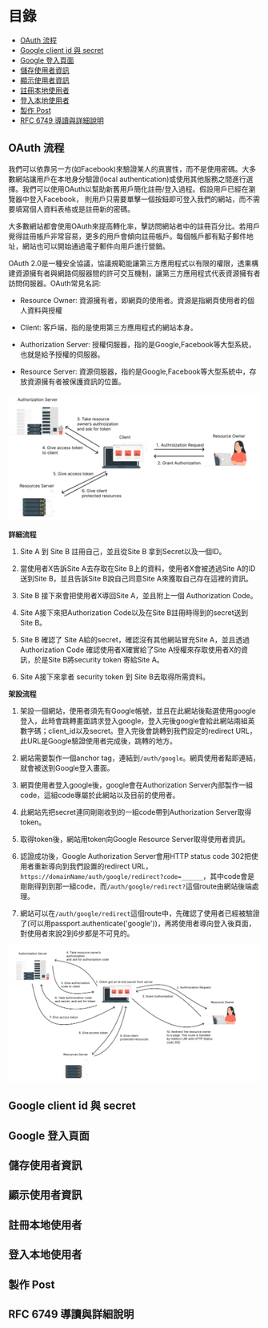 # 目錄

- [OAuth 流程](#OAuth-流程)
- [Google client id 與 secret](#Google-client-id-與-secret)
- [Google 登入頁面](#Google-登入頁面)
- [儲存使用者資訊](#儲存使用者資訊)
- [顯示使用者資訊](#顯示使用者資訊)
- [註冊本地使用者](#註冊本地使用者)
- [登入本地使用者](#登入本地使用者)
- [製作 Post](#製作-Post)
- [RFC 6749 導讀與詳細說明](#RFC-6749-導讀與詳細說明)

## OAuth 流程

我們可以依靠另一方(如Facebook)來驗證某人的真實性，而不是使用密碼。大多數網站讓用戶在本地身分驗證(local authentication)或使用其他服務之間進行選擇。我們可以使用OAuth以幫助新舊用戶簡化註冊/登入過程。假設用戶已經在瀏覽器中登入Facebook， 則用戶只需要單擊一個按鈕即可登入我們的網站，而不需要填寫個人資料表格或是註冊新的密碼。

大多數網站都會使用OAuth來提高轉化率，擊訪問網站者中的註冊百分比。若用戶覺得註冊帳戶非常容易，更多的用戶會傾向註冊帳戶。每個帳戶都有點子郵件地址，網站也可以開始通過電子郵件向用戶進行營銷。

OAuth 2.0是一種安全協議，協議規範能讓第三方應用程式以有限的權限，透果構建資源擁有者與網路伺服器間的許可交互機制，讓第三方應用程式代表資源擁有者訪問伺服器。OAuth常見名詞:

- Resource Owner: 資源擁有者，即網頁的使用者。資源是指網頁使用者的個人資料與授權

- Client: 客戶端，指的是使用第三方應用程式的網站本身。

- Authorization Server: 授權伺服器，指的是Google,Facebook等大型系統，也就是給予授權的伺服器。

- Resource Server: 資源伺服器，指的是Google,Facebook等大型系統中，存放資源擁有者被保護資訊的位置。

![OAuth](../img/OAuth/01.png)

**詳細流程**

1. Site A 到 Site B 註冊自己，並且從Site B 拿到Secret以及一個ID。

2. 當使用者X告訴Site A去存取在Site B上的資料，使用者X會被透過Site A的ID送到Site B，並且告訴Site B說自己同意Site A來獲取自己存在這裡的資訊。

3. Site B 接下來會把使用者X導回Site A，並且附上一個 Authorization Code。

4. Site A接下來把Authorization Code以及在Site B註冊時得到的secret送到Site B。

5. Site B 確認了 Site A給的secret，確認沒有其他網站冒充Site A，並且透過Authorization Code 確認使用者X確實給了Site A授權來存取使用者X的資訊，於是Site B將security token 寄給Site A。

6. Site A接下來拿者 security token 到 Site B去取得所需資料。

**架設流程**

1. 架設一個網站，使用者須先有Google帳號，並且在此網站後點選使用google登入，此時會跳轉畫面請求登入google，登入完後google會給此網站兩組英數字碼；client_id以及secret。登入完後會跳轉到我們設定的redirect URL，此URL是Google驗證使用者完成後，跳轉的地方。

2. 網站需要製作一個anchor tag，連結到`/auth/google`。網頁使用者點即連結，就會被送到Google登入畫面。

3. 網頁使用者登入google後，google會在Authorization Server內部製作一組code，這組code專屬於此網站以及目前的使用者。

4. 此網站先把secret連同剛剛收到的一組code帶到Authorization Server取得token。

5. 取得token後，網站用token向Google Resource Server取得使用者資訊。

6. 認證成功後，Google Authorization Server會用HTTP status code 302把使用者重新導向到我們設置的redirect URL，`https://domainName/auth/google/redirect?code=______`，其中code會是剛剛得到到那一組code，而`/auth/google/redirect?`這個route由網站後端處理。

7. 網站可以在`/auth/google/redirect`這個route中，先確認了使用者已經被驗證了(可以用passport.authenticate('google'))，再將使用者導向登入後頁面，對使用者來說2到6步都是不可見的。

![OAuth](../img/OAuth/02.png)

## Google client id 與 secret

## Google 登入頁面

## 儲存使用者資訊

## 顯示使用者資訊

## 註冊本地使用者

## 登入本地使用者

## 製作 Post

## RFC 6749 導讀與詳細說明